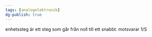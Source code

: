 ```yaml
---
tags: [analogelektronik]
dg-publish: true
---
```

enhetssteg är ett steg som går från noll till ett snabbt. motsvarar 1/S
